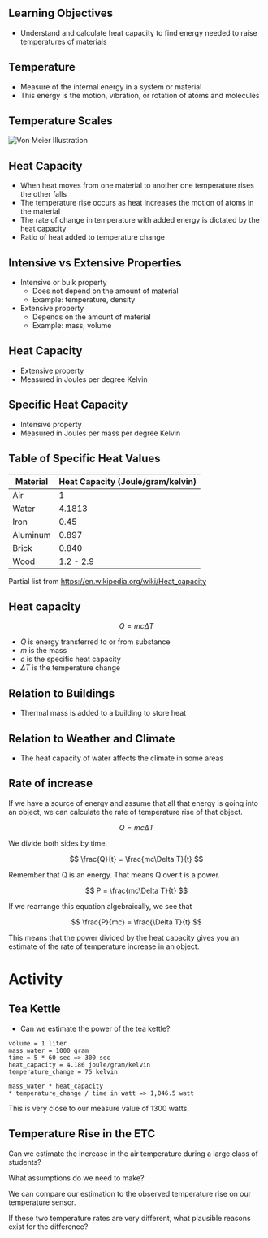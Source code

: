 
## Learning Objectives

- Understand and calculate heat capacity to find energy needed to raise
    temperatures of materials


## Temperature
- Measure of the internal energy in a system or material
- This energy is the motion, vibration, or rotation of atoms and
  molecules


## Temperature Scales
![Von Meier Illustration](../figures/temperature_scales.jpg)


## Heat Capacity

- When heat moves from one material to another one temperature rises the
    other falls
- The temperature rise occurs as heat increases the motion of atoms in
    the material
- The rate of change in temperature with added energy is dictated by the heat capacity
- Ratio of heat added to temperature change

## Intensive vs Extensive Properties

- Intensive or bulk property
    - Does not depend on the amount of material
    - Example: temperature, density
- Extensive property
    - Depends on the amount of material
    - Example: mass, volume


## Heat Capacity

- Extensive property
- Measured in Joules per degree Kelvin


## Specific Heat Capacity

- Intensive property
- Measured in Joules per mass per degree Kelvin


## Table of Specific Heat Values

| Material | Heat Capacity (Joule/gram/kelvin) |
| --       | --                                |
| Air      | 1                                 |
| Water    | 4.1813                            |
| Iron     | 0.45                              |
| Aluminum | 0.897                             |
| Brick    | 0.840                             |
| Wood     | 1.2 - 2.9                         |

Partial list from https://en.wikipedia.org/wiki/Heat_capacity


## Heat capacity

$$ Q = mc\Delta T $$

- $Q$ is energy transferred to or from substance
- $m$ is the mass
- $c$ is the specific heat capacity
- $\Delta T$ is the temperature change


## Relation to Buildings

- Thermal mass is added to a building to store heat


## Relation to Weather and Climate

- The heat capacity of water affects the climate in some areas

## Rate of increase

If we have a source of energy and assume that all that energy is going
into an object, we can calculate the rate of temperature rise of that
object.


$$ Q = mc\Delta T $$

We divide both sides by time.

$$ \frac{Q}{t} = \frac{mc\Delta T}{t} $$

Remember that Q is an energy.  That means Q over t is a power.

$$ P = \frac{mc\Delta T}{t} $$

If we rearrange this equation algebraically, we see that

$$ \frac{P}{mc} = \frac{\Delta T}{t} $$

This means that the power divided by the heat capacity gives you an
estimate of the rate of temperature increase in an object.

# Activity

## Tea Kettle
- Can we estimate the power of the tea kettle?

```
volume = 1 liter
mass_water = 1000 gram
time = 5 * 60 sec => 300 sec
heat_capacity = 4.186 joule/gram/kelvin
temperature_change = 75 kelvin

mass_water * heat_capacity
* temperature_change / time in watt => 1,046.5 watt
```

This is very close to our measure value of 1300 watts.


## Temperature Rise in the ETC

Can we estimate the increase in the air temperature during a large class
of students?

What assumptions do we need to make?

We can compare our estimation to the observed temperature rise on our
temperature sensor.

If these two temperature rates are very different, what plausible
reasons exist for the difference?
